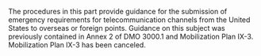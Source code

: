 The procedures in this part provide guidance for the submission of emergency requirements for telecommunication channels from the United States to overseas or foreign points. Guidance on this subject was previously contained in Annex 2 of DMO 3000.1 and Mobilization Plan IX-3. Mobilization Plan IX-3 has been canceled.

